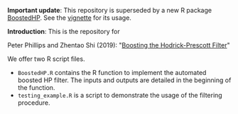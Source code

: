 **Important update**: This repository is superseded by a new R package [BoostedHP](https://github.com/chenyang45/BoostedHP). 
See the [vignette](https://github.com/chenyang45/BoostedHP/blob/master/vignettes/vignette.pdf) for its usage.

**Introduction**: This is the repository for

Peter Phillips and Zhentao Shi (2019): "[Boosting the Hodrick-Prescott Filter](https://arxiv.org/abs/1905.00175)"

We offer two R script files.

* `BoostedHP.R` contains the R function to implement the automated boosted HP filter.
The inputs and outputs are detailed in the beginning of the function.
* `testing_example.R` is a script to demonstrate the usage of the filtering procedure.
